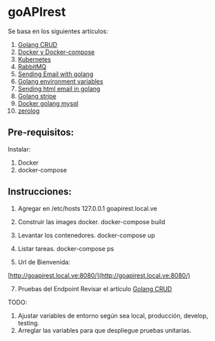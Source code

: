 # goAPIrest

Se basa en los siguientes artículos:


1. [Golang CRUD](https://levelup.gitconnected.com/crud-restful-api-with-go-gorm-jwt-postgres-mysql-and-testing-460a85ab7121)
2. [Docker y Docker-compose](https://levelup.gitconnected.com/dockerized-crud-restful-api-with-go-gorm-jwt-postgresql-mysql-and-testing-61d731430bd8)
3. [Kubernetes](https://levelup.gitconnected.com/deploying-dockerized-golang-api-on-kubernetes-with-postgresql-mysql-d190e27ac09f)
4. [RabbitMQ](https://blog.devgenius.io/using-rabbitmq-with-golang-and-docker-e674831c959c)
5. [Sending Email with golang](https://medium.com/@loginradius/different-ways-to-send-an-email-with-golang-b79475460240)
6. [Golang environment variables](https://medium.com/@loginradius/different-ways-to-use-environment-variables-in-golang-46e1d1e515b7)
7. [Sending html email in golang](https://medium.com/hackernoon/sending-html-email-using-go-c464d03a26a6)
8. [Golang stripe](https://medium.com/@ksandeeptech07/creating-and-managing-charges-with-stripe-in-golang-87b4c1deb250)
9. [Docker golang mysql](https://articles.wesionary.team/dockerize-a-golang-applications-with-mysql-and-phpmyadmin-hot-reloading-included-86eb7a6cf8d5)
10. [zerolog](https://github.com/rs/zerolog)

## Pre-requisitos:

Instalar:
1. Docker
2. docker-compose


## Instrucciones:
1. Agregar en /etc/hosts
127.0.0.1       goapirest.local.ve


2. Construir las images docker.
docker-compose build

4. Levantar los contenedores.
docker-compose up

5. Listar tareas.
docker-compose ps

6. Url de Bienvenida:

[http://goapirest.local.ve:8080/](http://goapirest.local.ve:8080/)

7. Pruebas del Endpoint
Revisar el artículo [Golang CRUD](https://levelup.gitconnected.com/crud-restful-api-with-go-gorm-jwt-postgres-mysql-and-testing-460a85ab7121)


TODO:
1. Ajustar variables de entorno según sea local, producción, develop, testing.
2. Arreglar las variables para que despliegue pruebas unitarias.